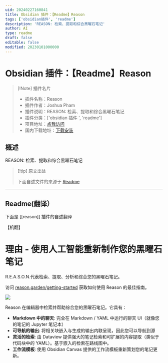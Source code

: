 ```yaml
---
uid: 20240227160841
title: Obsidian 插件：【Readme】Reason
tags: ['obsidian插件', 'readme']
description: 'REASON: 检索、提取和综合黑曜石笔记'
author: AI
type: readme
draft: false
editable: false
modified: 20230101000000
---
```


# Obsidian 插件：【Readme】Reason

> [!Note] 插件名片
> - 插件名称：Reason
> - 插件作者：Joshua Pham
> - 插件说明：REASON: 检索、提取和综合黑曜石笔记
> - 插件分类：['obsidian 插件 ', 'readme']
> - 项目地址：[点我访问](https://github.com/jshph/obsidian-reason)
> - 国内下载地址：[下载安装](https://pkmer.cn/products/plugin/pluginMarket/?reason)

## 概述

REASON: 检索、提取和综合黑曜石笔记

> [!tip] 原文出处
>
>下面自述文件的来源于 [Readme](https://ghproxy.net/https://raw.githubusercontent.com/jshph/obsidian-reason/master/README.md)

---

## Readme(翻译）

下面是 [[reason]] 插件的自述翻译

【机翻】

# 理由 - 使用人工智能重新制作您的黑曜石笔记

R.E.A.S.O.N.代表检索、提取、分析和综合您的黑曜石笔记。

访问 [reason.garden/getting-started](https://www.reason.garden/getting-started) 获取如何使用 Reason 的最佳指南。

![](https://cdn.pkmer.cn/covers/reason_2_0.gif!pkmer)

Reason 在编辑器中检索并帮助综合您的黑曜石笔记。它具有：

- **Markdown 中的聊天**: 完全在 Markdown / YAML 中运行的聊天 UI（就像您的笔记的 Jupyter 笔记本）
- **可导航的输出**: 将相关块嵌入与生成的输出内联呈现，因此您可以导航到源
- **灵活的检索**: 由 Dataview 提供强大的笔记检索和可扩展的内容提取（类似于代码块中的 YAML）。基于嵌入的检索在路线图中。
- **工作流模板**: 使用 Obsidian Canvas 提供的工作流模板重新策划您的笔记更新。



